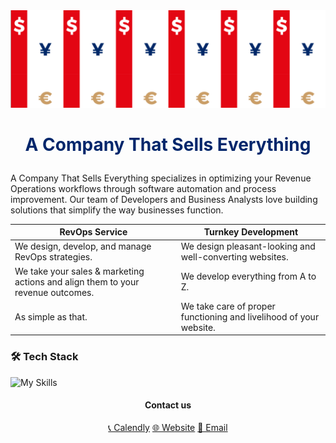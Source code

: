 <div id="header" align="center">
  <img src="./contacts-bg.png" />
</div>

# <p align="center" style="color:#01266b"> A Company That Sells Everything</p>

A Company That Sells Everything specializes in optimizing your Revenue Operations workflows through software automation and process improvement. Our team of Developers and Business Analysts love building solutions that simplify the way businesses function.

| RevOps Service                                                                  | Turnkey Development                                                |
| ------------------------------------------------------------------------------- | ------------------------------------------------------------------ |
| We design, develop, and manage RevOps strategies.                               | We design pleasant-looking and well-converting websites.           |
| We take your sales & marketing actions and align them to your revenue outcomes. | We develop everything from A to Z.                                 |
| As simple as that.                                                              | We take care of proper functioning and livelihood of your website. |

### 🛠️ Tech Stack

![My Skills](https://skillicons.dev/icons?i=js,ts,html,css,react,figma,nextjs,nginx,git,docker,py,django,fastapi,)

#### <p align="center">Contact us</p>

<p align="center">
<a href="https://calendly.com/dimitrylos/30min?month=2024-12">📞 Calendly</a>
<a href="https://acompanythatsellseverything.com/">🌐 Website</a>
<a href="mailto:datastudio@actse.ltd">📧 Email</a>
</p>
